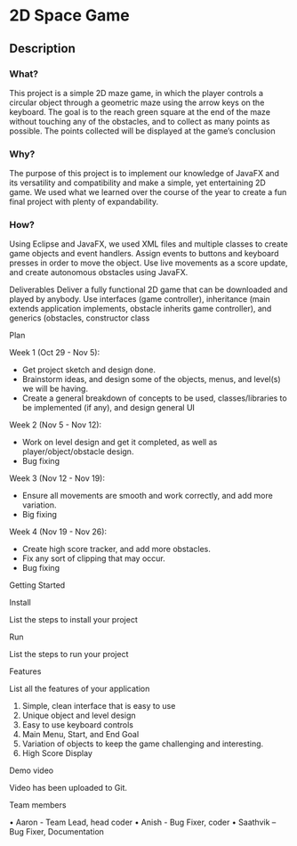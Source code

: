 # 2D Space Game
## Description

### What? 

This project is a simple 2D maze game, in which the player controls a circular object through a geometric maze using the arrow keys on the keyboard.
The goal is to the reach green square at the end of the maze without touching any of the obstacles,
and to collect as many points as possible. The points collected will be displayed at the game’s conclusion

### Why? 

The purpose of this project is to implement our knowledge of JavaFX and its versatility and compatibility and make a simple,
yet entertaining 2D game. We used what we learned over the course of the year to create a fun final project with plenty of expandability.

### How? 

Using Eclipse and JavaFX, we used XML files and multiple classes to create game objects and event handlers. Assign events to buttons
and keyboard presses in order to move the object. Use live movements as a score update, and create autonomous obstacles using JavaFX.

Deliverables 
Deliver a fully functional 2D game that can be downloaded and played by anybody. Use interfaces (game controller),
inheritance (main extends application implements, obstacle inherits game controller), and generics (obstacles, constructor class

Plan 

Week 1 (Oct 29 - Nov 5): 
- Get project sketch and design done.
- Brainstorm ideas, and design some of the objects, menus, and level(s) we will be having.
- Create a general breakdown of concepts to be used, classes/libraries to be implemented (if any), and design general UI

Week 2 (Nov 5 - Nov 12):
- Work on level design and get it completed, as well as player/object/obstacle design. 
- Bug fixing

Week 3 (Nov 12 - Nov 19):
- Ensure all movements are smooth and work correctly, and add more variation.
- Big fixing

Week 4 (Nov 19 - Nov 26):
- Create high score tracker, and add more obstacles. 
- Fix any sort of clipping that may occur. 
- Bug fixing

Getting Started 

Install

List the steps to install your project

Run

List the steps to run your project

Features 

List all the features of your application
1. Simple, clean interface that is easy to use
2. Unique object and level design
3. Easy to use keyboard controls
4. Main Menu, Start, and End Goal
5. Variation of objects to keep the game challenging and interesting.
6. High Score Display

Demo video

Video has been uploaded to Git.

Team members 

•	Aaron -  Team Lead, head coder
•	Anish - Bug Fixer, coder
•	Saathvik – Bug Fixer, Documentation
